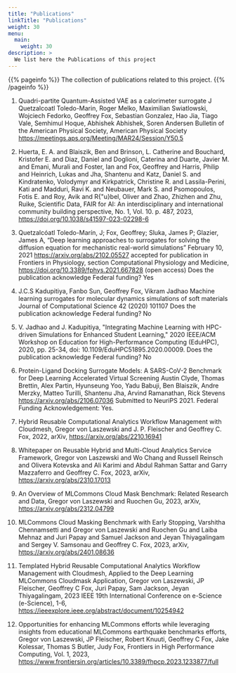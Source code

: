 ```yaml
---
title: "Publications"
linkTitle: "Publications"
weight: 30
menu:
  main:
    weight: 30
description: >
  We list here the Publications of this project
---
```


{{% pageinfo %}}
The collection of publications related to this project.
{{% /pageinfo %}}

1. Quadri-partite Quantum-Assisted VAE as a calorimeter surrogate
   J Quetzalcoatl Toledo-Marin, Roger Melko, Maximilian Swiatlowski, 
   Wojciech Fedorko, Geoffrey Fox, Sebastian Gonzalez, Hao Jia, Tiago Vale,
   Semhimul Hoque, Abhishek Abhishek, Soren Andersen
   Bulletin of the American Physical Society, American Physical Society
   <https://meetings.aps.org/Meeting/MAR24/Session/Y50.5>

1. Huerta, E. A. and Blaiszik, Ben and Brinson, L. Catherine and
   Bouchard, Kristofer E. and Diaz, Daniel and Doglioni, Caterina and
   Duarte, Javier M. and Emani, Murali and Foster, Ian and Fox,
   Geoffrey and Harris, Philip and Heinrich, Lukas and Jha, Shantenu
   and Katz, Daniel S. and Kindratenko, Volodymyr and Kirkpatrick,
   Christine R. and Lassila-Perini, Kati and Madduri, Ravi K. and
   Neubauer, Mark S. and Psomopoulos, Fotis E. and Roy, Avik and
   R{\"u}bel, Oliver and Zhao, Zhizhen and Zhu, Ruike, Scientific
   Data, FAIR for AI: An interdisciplinary and international community
   building perspective, No. 1, Vol. 10. p. 487, 2023,
   <https://doi.org/10.1038/s41597-023-02298-6>

2. Quetzalcóatl Toledo-Marín, J; Fox, Geoffrey; Sluka, James P;
   Glazier, James A, “Deep learning approaches to surrogates for
   solving the diffusion equation for mechanistic real-world
   simulations” February 10, 2021 https://arxiv.org/abs/2102.05527
   accepted for publication in Frontiers in Physiology, section
   Computational Physiology and Medicine,
   https://doi.org/10.3389/fphys.2021.667828 (open access) Does the
   publication acknowledge Federal funding? Yes

3. J.C.S Kadupitiya, Fanbo Sun, Geoffrey Fox, Vikram Jadhao Machine
   learning surrogates for molecular dynamics simulations of soft
   materials Journal of Computational Science 42 (2020) 101107 Does
   the publication acknowledge Federal funding? No

4. V. Jadhao and J. Kadupitiya, "Integrating Machine Learning with
   HPC-driven Simulations for Enhanced Student Learning," 2020
   IEEE/ACM Workshop on Education for High-Performance Computing
   (EduHPC), 2020, pp. 25-34, doi: 10.1109/EduHPC51895.2020.00009.
   Does the publication acknowledge Federal funding? No

5. Protein-Ligand Docking Surrogate Models: A SARS-CoV-2 Benchmark for
   Deep Learning Accelerated Virtual Screening Austin Clyde, Thomas
   Brettin, Alex Partin, Hyunseung Yoo, Yadu Babuji, Ben Blaiszik,
   Andre Merzky, Matteo Turilli, Shantenu Jha, Arvind Ramanathan, Rick
   Stevens https://arxiv.org/abs/2106.07036 Submitted
   to NeuriPS 2021. Federal Funding Acknowledgement: Yes.  

6. Hybrid Reusable Computational Analytics Workflow Management with
   Cloudmesh, Gregor von Laszewski and J. P. Fleischer and Geoffrey
   C. Fox, 2022, arXiv, <https://arxiv.org/abs/2210.16941>

7. Whitepaper on Reusable Hybrid and Multi-Cloud Analytics Service
   Framework, Gregor von Laszewski and Wo Chang and Russell Reinsch
   and Olivera Kotevska and Ali Karimi and Abdul Rahman Sattar and
   Garry Mazzaferro and Geoffrey C. Fox, 2023, arXiv,
   <https://arxiv.org/abs/2310.17013>

8. An Overview of MLCommons Cloud Mask Benchmark: Related Research and
   Data, Gregor von Laszewski and Ruochen Gu, 2023, arXiv,
   <https://arxiv.org/abs/2312.04799>

9. MLCommons Cloud Masking Benchmark with Early Stopping, Varshitha
   Chennamsetti and Gregor von Laszewski and Ruochen Gu and Laiba
   Mehnaz and Juri Papay and Samuel Jackson and Jeyan Thiyagalingam
   and Sergey V. Samsonau and Geoffrey C. Fox, 2023, arXiv,
   <https://arxiv.org/abs/2401.08636>

10. Templated Hybrid Reusable Computational Analytics Workflow
    Management with Cloudmesh, Applied to the Deep Learning MLCommons
    Cloudmask Application, Gregor von Laszewski, JP Fleischer,
    Geoffrey C Fox, Juri Papay, Sam Jackson, Jeyan Thiyagalingam, 2023
    IEEE 19th International Conference on e-Science (e-Science), 1-6,
    <https://ieeexplore.ieee.org/abstract/document/10254942>
   
11. Opportunities for enhancing MLCommons efforts while leveraging
    insights from educational MLCommons earthquake benchmarks efforts,
    Gregor von Laszewski, JP Fleischer, Robert Knuuti, Geoffrey C Fox,
    Jake Kolessar, Thomas S Butler, Judy Fox, Frontiers in High
    Performance Computing, Vol. 1, 2023,
    <https://www.frontiersin.org/articles/10.3389/fhpcp.2023.1233877/full>
